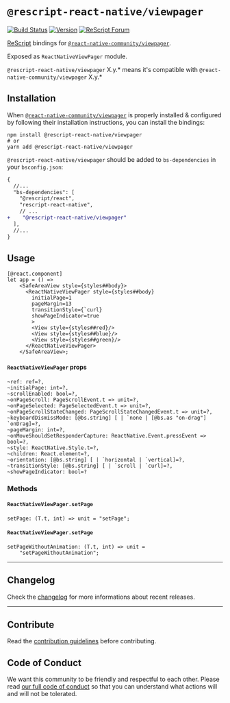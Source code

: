 # `@rescript-react-native/viewpager`

[![Build Status](https://github.com/rescript-react-native/viewpager/workflows/Build/badge.svg)](https://github.com/rescript-react-native/viewpager/actions)
[![Version](https://img.shields.io/npm/v/@rescript-react-native/viewpager.svg)](https://www.npmjs.com/@rescript-react-native/viewpager)
[![ReScript Forum](https://img.shields.io/discourse/posts?color=e6484f&label=ReScript%20Forum&server=https%3A%2F%2Fforum.rescript-lang.org)](https://forum.rescript-lang.org/)

[ReScript](https://rescript-lang.org) bindings for
[`@react-native-community/viewpager`](https://github.com/callstack/react-native-viewpager).

Exposed as `ReactNativeViewPager` module.

`@rescript-react-native/viewpager` X.y.\* means it's compatible with
`@react-native-community/viewpager` X.y.\*

## Installation

When
[`@react-native-community/viewpager`](https://github.com/callstack/react-native-viewpager)
is properly installed & configured by following their installation instructions,
you can install the bindings:

```console
npm install @rescript-react-native/viewpager
# or
yarn add @rescript-react-native/viewpager
```

`@rescript-react-native/viewpager` should be added to `bs-dependencies` in your
`bsconfig.json`:

```diff
{
  //...
  "bs-dependencies": [
    "@rescript/react",
    "rescript-react-native",
    // ...
+    "@rescript-react-native/viewpager"
  ],
  //...
}
```

## Usage

```rescript
[@react.component]
let app = () =>
    <SafeAreaView style={styles##body}>
      <ReactNativeViewPager style={styles##body}
        initialPage=1
        pageMargin=13
        transitionStyle={`curl}
        showPageIndicator=true
        >
        <View style={styles##red}/>
        <View style={styles##blue}/>
        <View style={styles##green}/>
      </ReactNativeViewPager>
    </SafeAreaView>;
```

#### `ReactNativeViewPager` props

```rescript
~ref: ref=?,
~initialPage: int=?,
~scrollEnabled: bool=?,
~onPageScroll: PageScrollEvent.t => unit=?,
~onPageSelected: PageSelectedEvent.t => unit=?,
~onPageScrollStateChanged: PageScrollStateChangedEvent.t => unit=?,
~keyboardDismissMode: [@bs.string] [ | `none | [@bs.as "on-drag"] `onDrag]=?,
~pageMargin: int=?,
~onMoveShouldSetResponderCapture: ReactNative.Event.pressEvent => bool=?,
~style: ReactNative.Style.t=?,
~children: React.element=?,
~orientation: [@bs.string] [ | `horizontal | `vertical]=?,
~transitionStyle: [@bs.string] [ | `scroll | `curl]=?,
~showPageIndicator: bool=?
```

### Methods

#### `ReactNativeViewPager.setPage`

```rescript
setPage: (T.t, int) => unit = "setPage";
```

#### `ReactNativeViewPager.setPage`

```rescript
setPageWithoutAnimation: (T.t, int) => unit =
    "setPageWithoutAnimation";
```

---

## Changelog

Check the [changelog](./CHANGELOG.md) for more informations about recent
releases.

---

## Contribute

Read the
[contribution guidelines](https://github.com/rescript-react-native/.github/blob/master/CONTRIBUTING.md)
before contributing.

## Code of Conduct

We want this community to be friendly and respectful to each other. Please read
[our full code of conduct](https://github.com/rescript-react-native/.github/blob/master/CODE_OF_CONDUCT.md)
so that you can understand what actions will and will not be tolerated.
